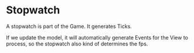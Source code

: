 
# Stopwatch

A stopwatch is part of the Game. It generates Ticks.

If we update the model, it will automatically generate Events for the View to process, so the stopwatch also kind of determines the fps.


